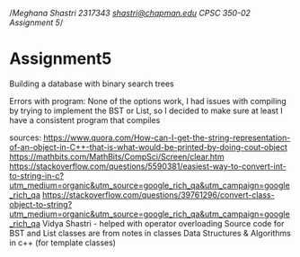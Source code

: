 /*Meghana Shastri
2317343
shastri@chapman.edu
CPSC 350-02
Assignment 5*/

# Assignment5
Building a database with binary search trees



Errors with program:
None of the options work, I had issues with compiling by trying to implement the BST or List, so I decided to make sure at least I have a consistent program that compiles


sources:
https://www.quora.com/How-can-I-get-the-string-representation-of-an-object-in-C++-that-is-what-would-be-printed-by-doing-cout-object
https://mathbits.com/MathBits/CompSci/Screen/clear.htm
https://stackoverflow.com/questions/5590381/easiest-way-to-convert-int-to-string-in-c?utm_medium=organic&utm_source=google_rich_qa&utm_campaign=google_rich_qa
https://stackoverflow.com/questions/39761296/convert-class-object-to-string?utm_medium=organic&utm_source=google_rich_qa&utm_campaign=google_rich_qa
Vidya Shastri - helped with operator overloading
Source code for BST and List classes are from notes in classes
Data Structures & Algorithms in c++ (for template classes)
